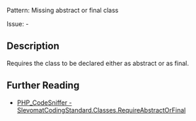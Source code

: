 Pattern: Missing abstract or final class

Issue: -

## Description

Requires the class to be declared either as abstract or as final.

## Further Reading

* [PHP_CodeSniffer - SlevomatCodingStandard.Classes.RequireAbstractOrFinal](https://github.com/slevomat/coding-standard/blob/master/doc/classes.md#slevomatcodingstandardclassesrequireabstractorfinal-)
